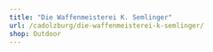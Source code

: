 ```yaml
---
title: "Die Waffenmeisterei K. Semlinger"
url: /cadolzburg/die-waffenmeisterei-k-semlinger/
shop: Outdoor
---
```

